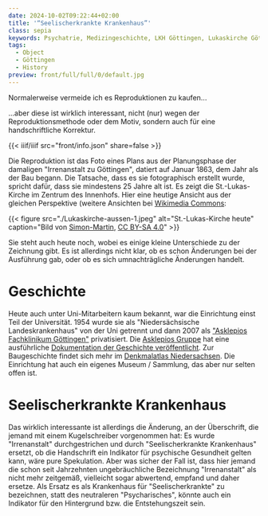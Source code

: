 ```yaml
---
date: 2024-10-02T09:22:44+02:00
title: '“Seelischerkrankte Krankenhaus”'
class: sepia
keywords: Psychatrie, Medizingeschichte, LKH Göttingen, Lukaskirche Göttingen
tags:
  - Object
  - Göttingen
  - History
preview: front/full/full/0/default.jpg
---
```


Normalerweise vermeide ich es Reproduktionen zu kaufen...

<!--more-->

...aber diese ist wirklich interessant, nicht (nur) wegen der Reproduktionsmethode oder dem Motiv, sondern auch für eine handschriftliche Korrektur.


{{< iiif/iiif src="front/info.json" share=false >}}

Die Reproduktion ist das Foto eines Plans aus der Planungsphase der damaligen "Irrenanstalt zu Göttingen", datiert auf Januar 1863, dem Jahr als der Bau begann. Die Tatsache, dass es sie fotographisch erstellt wurde, spricht dafür, dass sie mindestens 25 Jahre alt ist. Es zeigt die St.-Lukas-Kirche im Zentrum des Innenhofs. Hier eine heutige Ansicht aus der gleichen Perspektive (weitere Ansichten bei [Wikimedia Commons](https://commons.wikimedia.org/wiki/Category:Lukaskirche_(Asklepios_Fachklinikum_G%C3%B6ttingen)):

{{< figure src="./Lukaskirche-aussen-1.jpeg" alt="St.-Lukas-Kirche heute" caption="Bild von [Simon-Martin](https://commons.wikimedia.org/wiki/File:Lukaskirche-aussen-1.JPG), [CC BY-SA 4.0](https://creativecommons.org/licenses/by-sa/4.0)" >}}

Sie steht auch heute noch, wobei es einige kleine Unterschiede zu der Zeichnung gibt. Es ist allerdings nicht klar, ob es schon Änderungen bei der Ausführung gab, oder ob es sich umnachträgliche Änderungen handelt.

# Geschichte

Heute auch unter Uni-Mitarbeitern kaum bekannt, war die Einrichtung einst Teil der Universität. 1954 wurde sie als "Niedersächsische Landeskrankenhaus" von der Uni getrennt und dann 2007 als ["Asklepios Fachklinikum Göttingen"](https://de.wikipedia.org/wiki/Asklepios_Fachklinikum_G%C3%B6ttingen) privatisiert. Die [Asklepios Gruppe](https://www.asklepios.com/) hat eine ausführliche [Dokumentation der Geschichte veröffentlicht](https://www.asklepios.com/goettingen/unternehmen/klinik-und-kontakt/geschichte/). Zur Baugeschichte findet sich mehr im [Denkmalatlas Niedersachsen](https://denkmalatlas.niedersachsen.de/viewer/metadata/35875465/7/-/). Die Einrichtung hat auch ein eigenes Museum / Sammlung, das aber nur selten offen ist.

# Seelischerkrankte Krankenhaus

Das wirklich interessante ist allerdings die Änderung, an der Überschrift, die jemand mit einem Kugelschreiber vorgenommen hat:
Es wurde "Irrenanstalt" durchgestrichen und durch "Seelischerkrankte Krankenhaus" ersetzt, ob die Handschrift ein Indikator für psychische Gesundheit gelten kann, wäre pure Spekulation.
Aber was sicher der Fall ist, dass hier jemand die schon seit Jahrzehnten ungebräuchliche Bezeichnung "Irrenanstalt" als nicht mehr zeitgemäß, vielleicht sogar abwertend, empfand und daher ersetze. Als Ersatz es als Krankenhaus für "Seelischerkrankte" zu bezeichnen, statt des neutraleren "Psycharisches", könnte auch ein Indikator für den Hintergrund bzw. die Entstehungszeit sein.
